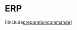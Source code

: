 # ERP

[!include[preparationcommande](erp.preparationcommande.autogen.md)]















































































































